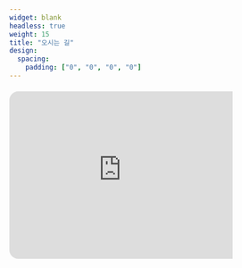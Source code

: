 ```yaml
---
widget: blank
headless: true
weight: 15 
title: "오시는 길"
design:
  spacing:
    padding: ["0", "0", "0", "0"]
---
```


<div style="border-radius:16px; overflow:hidden; margin-top: 20px;">
 <iframe src="https://www.google.com/maps/embed?pb=!1m18!1m12!1m3!1d3234.079611835235!2d127.13184297699142!3d35.8470513725341!2m3!1f0!2f0!3f0!3m2!1i1024!2i768!4f13.1!3m3!1m2!1s0x35702330fa358b0f%3A0x27af04f87d1e88f2!2z7KCE67aB64yA7ZWZ6rWQIOqzteqzvOuMgO2VmTbtmLjqtIA!5e0!3m2!1sko!2skr!4v1760879158980!5m2!1sko!2skr" width="400" height="300" style="border:0;" allowfullscreen="" loading="lazy" referrerpolicy="no-referrer-when-downgrade"></iframe>
</div>